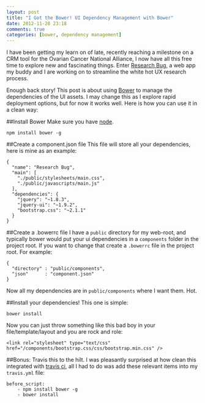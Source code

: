 ```yaml
---
layout: post
title: "I Got the Bower! UI Dependency Management with Bower"
date: 2012-11-28 23:18
comments: true
categories: [bower, dependency management]
---
```


I have been getting my learn on of late, recently reaching a milestone on a CRM tool for the Ovarian Cancer National Alliance, I now have all this free time to explore new and fascinating things. Enter [Research Bug](http://researchbug.tumblr.com/), a web app my buddy and I are working on to streamline the white hot UX research process.

Enough back story! This post is about using [Bower](http://twitter.github.com/bower/) to manage the dependencies of the UI assets. I may change this as I explore rapid deployment options, but for now it works well. Here is how you can use it in a clean way:

##Install Bower
Make sure you have [node](http://nodejs.org/).

    npm install bower -g

##Create a component.json file
This file will store all your dependencies, here is mine as an example:

    {
      "name": "Research Bug",
      "main": [
        "./public/stylesheets/main.css",
        "./public/javascripts/main.js"
      ],
      "dependencies": {
        "jquery": "~1.8.3",
        "jquery-ui": "~1.9.2",
        "bootstrap.css": "~2.1.1"
      }
    }



##Create a .bowerrc file
I have a `public` directory for my web-root, and typically bower would put your ui dependencies in a `components` folder in the project root. If you want to change that create a `.bowerrc` file in the project root. For example:

    {
      "directory" : "public/components",
      "json"      : "component.json"
    }


Now all my dependencies are in `public/components` where I want them. Hot.

##Install your dependencies!
This one is simple:

    bower install


Now you can just throw something like this bad boy in your file/template/layout and you are rock and role:

    <link rel="stylesheet" type="text/css" href="/components/bootstrap.css/css/bootstrap.min.css" />


##Bonus: Travis this to the hilt.
I was pleasantly surprised at how clean this integrated with [travis ci](https://travis-ci.org/), all I had to do was add these relevant items into my `travis.yml` file:

    before_script:
        - npm install bower -g
        - bower install
